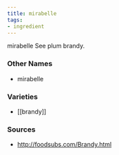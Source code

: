 ```yaml
---
title: mirabelle
tags:
- ingredient
---
```

mirabelle See plum brandy.

### Other Names

* mirabelle

### Varieties

* [[brandy]]

### Sources
* http://foodsubs.com/Brandy.html
